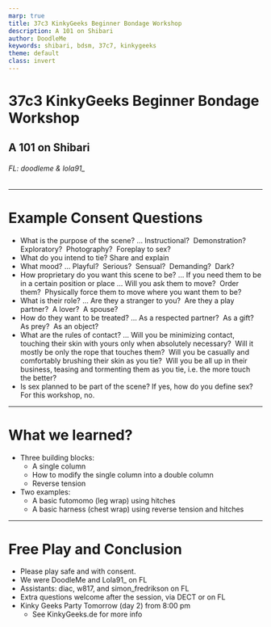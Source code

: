 ```yaml
---
marp: true
title: 37c3 KinkyGeeks Beginner Bondage Workshop
description: A 101 on Shibari
author: DoodleMe
keywords: shibari, bdsm, 37c7, kinkygeeks
theme: default
class: invert
---
```


# 37c3 KinkyGeeks Beginner Bondage Workshop

## A 101 on Shibari

###### FL: doodleme & lola91_

---

<style scoped>section { font-size: 24px; }</style>

# Example Consent Questions

- What is the purpose of the scene? … Instructional?  Demonstration?  Exploratory?  Photography?  Foreplay to sex?
- What do you intend to tie? Share and explain
- What mood? … Playful?  Serious?  Sensual?  Demanding?  Dark?
- How proprietary do you want this scene to be? … If you need them to be in a certain position or place … Will you ask them to move?  Order them?  Physically force them to move where you want them to be?
- What is their role? … Are they a stranger to you?  Are they a play partner?  A lover?  A spouse?
- How do they want to be treated? … As a respected partner?  As a gift?  As prey?  As an object?
- What are the rules of contact? … Will you be minimizing contact, touching their skin with yours only when absolutely necessary?  Will it mostly be only the rope that touches them?  Will you be casually and comfortably brushing their skin as you tie?  Will you be all up in their business, teasing and tormenting them as you tie, i.e. the more touch the better?
- Is sex planned to be part of the scene? If yes, how do you define sex? For this workshop, no.

---

# What we learned?

- Three building blocks:
    - A single column
    - How to modify the single column into a double column
    - Reverse tension
- Two examples:
    - A basic futomomo (leg wrap) using hitches
    - A basic harness (chest wrap) using reverse tension and hitches

---

# Free Play and Conclusion

- Please play safe and with consent.
- We were DoodleMe and Lola91_ on FL
- Assistants: diac, w817, and simon_fredrikson on FL
- Extra questions welcome after the session, via DECT or on FL
- Kinky Geeks Party Tomorrow (day 2) from 8:00 pm
    - See KinkyGeeks.de for more info